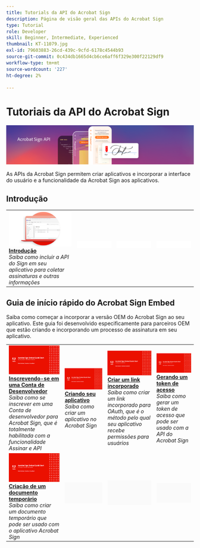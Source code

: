```yaml
---
title: Tutorials da API do Acrobat Sign
description: Página de visão geral das APIs do Acrobat Sign
type: Tutorial
role: Developer
skill: Beginner, Intermediate, Experienced
thumbnail: KT-11079.jpg
exl-id: 79603883-26cd-439c-9cfd-6178c4544b93
source-git-commit: 0c434db1665d4cb6ce6aff6f329e300f22129df9
workflow-type: tm+mt
source-wordcount: '227'
ht-degree: 2%

---
```


# Tutoriais da API do Acrobat Sign

![Banner da API do Acrobat Sign](../assets/acrobatsignhero.png)

As APIs da Acrobat Sign permitem criar aplicativos e incorporar a interface do usuário e a funcionalidade da Acrobat Sign aos aplicativos.

## Introdução

<table style="table-layout:fixed">
<tr>
   <td>
    <a href="signapi.md">
      <img alt="Introdução" src="assets/GSASAPI_thumb.png" />
    </a>
    <div>
    <a href="signapi.md"><strong>Introdução</strong></a>
    </div>
    <em>Saiba como incluir a API do Sign em seu aplicativo para coletar assinaturas e outras informações</em>
    <br>
  </td>
  <td>
    <img alt="Espaçador" src="../assets/WhiteBanner_Placeholder.png" />
    <div>
    <br>
  </td>
  <td>
    <img alt="Espaçador" src="../assets/WhiteBanner_Placeholder.png" />
    <div>
    <br>
  </td>
  <td>
    <img alt="Espaçador" src="../assets/WhiteBanner_Placeholder.png" />
    <div>
    <br>
  </td>
</tr>
</table>

## Guia de início rápido do Acrobat Sign Embed

Saiba como começar a incorporar a versão OEM do Acrobat Sign ao seu aplicativo. Este guia foi desenvolvido especificamente para parceiros OEM que estão criando e incorporando um processo de assinatura em seu aplicativo.

<table style="table-layout:fixed">
<tr>
 <td>
   <a href="sign-up-developer-account.md">
      <img alt="Inscrevendo-se em uma Conta de Desenvolvedor" src="assets/Signingup_1280.png" />
   </a>
    <div>
   <a href="sign-up-developer-account.md"><strong>Inscrevendo-se em uma Conta de Desenvolvedor</strong></a>
    </div>
    <em>Saiba como se inscrever em uma Conta de desenvolvedor para Acrobat Sign, que é totalmente habilitada com a funcionalidade Assinar e API</em>
    <br>
  </td>
  <td>
   <a href="creating-your-application.md">
      <img alt="Criando seu aplicativo" src="assets/Creatingyourapplication_1280.png" />
   </a>
    <div>
   <a href="creating-your-application.md"><strong>Criando seu aplicativo</strong></a>
    </div>
    <em>Saiba como criar um aplicativo no Acrobat Sign</em>
    <br>
  </td>
   <td>
   <a href="creating-an-embed-link.md">
      <img alt="Criar um link incorporado" src="assets/Creatinganembedlink_1280.png" />
   </a>
    <div>
   <a href="creating-an-embed-link.md"><strong>Criar um link incorporado</strong></a>
    </div>
    <em>Saiba como criar um link incorporado para OAuth, que é o método pelo qual seu aplicativo recebe permissões para usuários</em>
    <br>
  </td>
  <td>
   <a href="generating-an-access-token.md">
      <img alt="Gerando um token de acesso" src="assets/Generatingyouraccesstoken_1280.png" />
   </a>
    <div>
   <a href="generating-an-access-token.md"><strong>Gerando um token de acesso</strong></a>
    </div>
    <em>Saiba como gerar um token de acesso que pode ser usado com a API do Acrobat Sign</em>
    <br>
  </td>
</tr>
<tr>
  <td>
   <a href="creating-a-transient-document.md">
      <img alt="Criação de um documento temporário" src="assets/Creatingatransientdocument_1280.png" />
   </a>
    <div>
   <a href="creating-a-transient-document.md"><strong>Criação de um documento temporário</strong></a>
    </div>
    <em>Saiba como criar um documento temporário que pode ser usado com o aplicativo Acrobat Sign</em>
    <br>
  </td>
  <td>
    <img alt="Espaçador" src="../assets/GrayBanner_Placeholder.png" />
    <div>
    <br>
  </td>
   <td>
    <img alt="Espaçador" src="../assets/GrayBanner_Placeholder.png" />
    <div>
    <br>
  </td>
  <td>
    <img alt="Espaçador" src="../assets/GrayBanner_Placeholder.png" />
    <div>
    <br>
  </td>
</tr>
</table>
